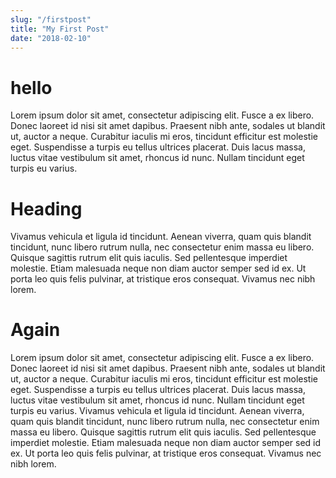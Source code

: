 ```yaml
---
slug: "/firstpost"
title: "My First Post"
date: "2018-02-10"
---
```


# hello

Lorem ipsum dolor sit amet, consectetur adipiscing elit. Fusce a ex libero. Donec laoreet id nisi sit amet dapibus. Praesent nibh ante, sodales ut blandit ut, auctor a neque. Curabitur iaculis mi eros, tincidunt efficitur est molestie eget. Suspendisse a turpis eu tellus ultrices placerat. Duis lacus massa, luctus vitae vestibulum sit amet, rhoncus id nunc. Nullam tincidunt eget turpis eu varius. 

# Heading
Vivamus vehicula et ligula id tincidunt. Aenean viverra, quam quis blandit tincidunt, nunc libero rutrum nulla, nec consectetur enim massa eu libero. Quisque sagittis rutrum elit quis iaculis. Sed pellentesque imperdiet molestie. Etiam malesuada neque non diam auctor semper sed id ex. Ut porta leo quis felis pulvinar, at tristique eros consequat. Vivamus nec nibh lorem.

# Again
Lorem ipsum dolor sit amet, consectetur adipiscing elit. Fusce a ex libero. Donec laoreet id nisi sit amet dapibus. Praesent nibh ante, sodales ut blandit ut, auctor a neque. Curabitur iaculis mi eros, tincidunt efficitur est molestie eget. Suspendisse a turpis eu tellus ultrices placerat. Duis lacus massa, luctus vitae vestibulum sit amet, rhoncus id nunc. Nullam tincidunt eget turpis eu varius. Vivamus vehicula et ligula id tincidunt. Aenean viverra, quam quis blandit tincidunt, nunc libero rutrum nulla, nec consectetur enim massa eu libero. Quisque sagittis rutrum elit quis iaculis. Sed pellentesque imperdiet molestie. Etiam malesuada neque non diam auctor semper sed id ex. Ut porta leo quis felis pulvinar, at tristique eros consequat. Vivamus nec nibh lorem.
